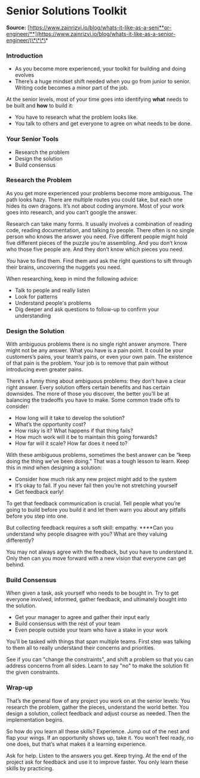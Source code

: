 # Senior Solutions Toolkit

**Source:** [https://www.zainrizvi.io/blog/whats-it-like-as-a-seni**or-engineer/**](https://www.zainrizvi.io/blog/whats-it-like-as-a-senior-engineer/)\*\*\*\*

### Introduction

* As you become more experienced, your toolkit for building and doing evolves
* There’s a huge mindset shift needed when you go from junior to senior. Writing code becomes a minor part of the job.

At the senior levels, most of your time goes into identifying **what** needs to be built and **how** to build it:

* You have to research what the problem looks like.
* You talk to others and get everyone to agree on what needs to be done.

### Your Senior Tools

* Research the problem
* Design the solution
* Build consensus

### Research the Problem

As you get more experienced your problems become more ambiguous. The path looks hazy. There are multiple routes you could take, but each one hides its own dragons. It’s not about coding anymore. Most of your work goes into research, and you can’t google the answer.

Research can take many forms. It usually involves a combination of reading code, reading documentation, and talking to people. There often is no single person who knows the answer you need. Five different people might hold five different pieces of the puzzle you’re assembling. And you don’t know who those five people are. And they don’t know which pieces you need.

_You_ have to find them. Find them and ask the right questions to sift through their brains, uncovering the nuggets you need.

When researching, keep in mind the following advice:

* Talk to people and really listen
* Look for patterns
* Understand people's problems
* Dig deeper and ask questions to follow-up to confirm your understanding

### Design the Solution

With ambiguous problems there is no single right answer anymore. There might not be any answer. What you have is a pain point. It could be your customers’s pains, your team’s pains, or even your own pain. The existence of that pain is the problem. Your job is to remove that pain without introducing even greater pains.

There’s a funny thing about ambiguous problems: they don’t have a clear right answer. Every solution offers certain benefits and has certain downsides. The more of those you discover, the better you’ll be at balancing the tradeoffs you have to make. Some common trade offs to consider:

* How long will it take to develop the solution?
* What’s the opportunity cost?
* How risky is it? What happens if that thing fails?
* How much work will it be to maintain this going forwards?
* How far will it scale? How far does it need to?

With these ambiguous problems, sometimes the best answer can be “keep doing the thing we’ve been doing.” That was a tough lesson to learn. Keep this in mind when designing a solution:

* Consider how much risk any new project might add to the system
* It’s okay to fail. If you never fail then you’re not stretching yourself
* Get feedback early!

To get that feedback communication is crucial. Tell people what you’re going to build before you build it and let them warn you about any pitfalls before you step into one.

But collecting feedback requires a soft skill: empathy. ****Can you understand why people disagree with you? What are they valuing differently?

You may not always agree with the feedback, but you have to understand it. Only then can you move forward with a new vision that everyone can get behind.

### Build Consensus

When given a task, ask yourself who needs to be bought in. Try to get everyone involved, informed, gather feedback, and ultimately bought into the solution.

* Get your manager to agree and gather their input early  
* Build consensus with the rest of your team
* Even people outside your team who have a stake in your work

You'll be tasked with things that span multiple teams. First step was talking to them all to really understand their concerns and priorities.

See if you can "change the constraints", and shift a problem so that you can address concerns from all sides. Learn to say "no" to make the solution fit the given constraints. 

### Wrap-up

That’s the general flow of any project you work on at the senior levels: You research the problem, gather the pieces, understand the world better. You design a solution, collect feedback and adjust course as needed. Then the implementation begins.

So how do you learn all these skills? Experience. Jump out of the nest and flap your wings. If an opportunity shows up, take it. You won’t feel ready, no one does, but that’s what makes it a learning experience.

Ask for help. Listen to the answers you get. Keep trying. At the end of the project ask for feedback and use it to improve faster. You only learn these skills by practicing.

